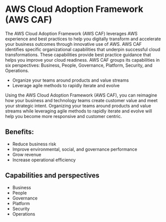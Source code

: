 # AWS Cloud Adoption Framework (AWS CAF)

The AWS Cloud Adoption Framework (AWS CAF) leverages AWS experience and best practices to help you digitally transform and accelerate your business outcomes through innovative use of AWS. AWS CAF identifies specific organizational capabilities that underpin successful cloud transformations. These capabilities provide best practice guidance that helps you improve your cloud readiness. AWS CAF groups its capabilities in six perspectives: Business, People, Governance, Platform, Security, and Operations.

- Organize your teams around products and value streams
- Leverage agile methods to rapidly iterate and evolve

Using the AWS Cloud Adoption Framework (AWS CAF), you can reimagine how your business and technology teams create customer value and meet your strategic intent. Organizing your teams around products and value streams while leveraging agile methods to rapidly iterate and evolve will help you become more responsive and customer centric.

## Benefits:

- Reduce business risk
- Improve environmental, social, and governance performance
- Grow revenue
- Increase operational efficiency

## Capabilities and perspectives

- Business
- People
- Governance
- Platform
- Security
- Operations
